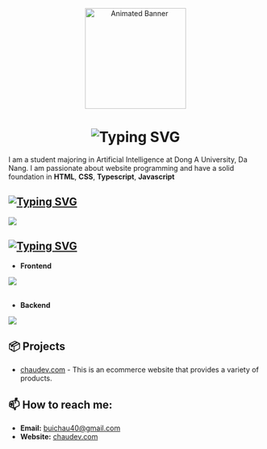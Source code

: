 <p align="center">
  <img src="https://res.cloudinary.com/doguzyfn7/image/upload/v1714469400/avaaa_zhrws3.jpg" height="200" alt="Animated Banner"/>
</p>

<h1 align="center">
  <img src="https://readme-typing-svg.demolab.com?font=Fira+Code&size=31&pause=1000&color=F70303&background=39FFF000&random=false&width=435&lines=Hi+there%2C+I'm+Chou+%F0%9F%91%8B;I'm+a+Website+Development+Engineer%F0%9F%91%8B" alt="Typing SVG" />
</h1>

I am a student majoring in Artificial Intelligence at Dong A University, Da Nang. I am passionate about website programming and have a solid foundation in **HTML**, **CSS**, **Typescript**, **Javascript**

## [![Typing SVG](https://readme-typing-svg.demolab.com?font=Fira+Code&weight=600&size=22&duration=2&pause=1000&color=29F723&background=39FFF000&random=false&width=435&lines=%F0%9F%9A%80++Programming+languages)](https://git.io/typing-svg)

<img src="https://skillicons.dev/icons?i=js,ts,py," /><br>

## [![Typing SVG](https://readme-typing-svg.demolab.com?font=Fira+Code&weight=600&size=22&duration=2&pause=1000&color=F714DF&background=39FFF000&random=false&width=435&lines=%E2%98%98%EF%B8%8F+Frameworks%2F+Platforms)](https://git.io/typing-svg)

* **Frontend**

<img src="https://skillicons.dev/icons?i=react,next,redux,sass,mui,bootstrap,jquery,tailwindcss" /><br> <br>

* **Backend**

<img src="https://skillicons.dev/icons?i=nest,graphql,nodejs,express," /><br>

## 📦 Projects

- [chaudev.com](http://chaudev.com) - This is an ecommerce website that provides a variety of products.

## 📫 How to reach me:

- **Email:** [buichau40@gmail.com](mailto:buichau40@gmail.com)
- **Website:** [chaudev.com](http://chaudev.com)


